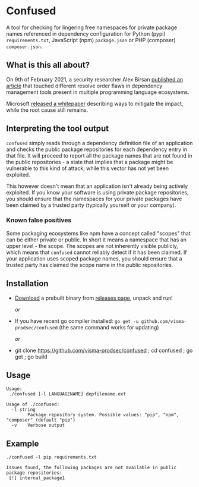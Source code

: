 # Confused

A tool for checking for lingering free namespaces for private package names referenced in dependency configuration
for Python (pypi) `requirements.txt`, JavaScript (npm) `package.json` or PHP (composer) `composer.json`.

## What is this all about?

On 9th of February 2021, a security researcher Alex Birsan [published an article](https://medium.com/@alex.birsan/dependency-confusion-4a5d60fec610)
that touched different resolve order flaws in dependency management tools present in multiple programming language ecosystems.

Microsoft [released a whitepaper](https://azure.microsoft.com/en-gb/resources/3-ways-to-mitigate-risk-using-private-package-feeds/)
describing ways to mitigate the impact, while the root cause still remains.

## Interpreting the tool output

`confused` simply reads through a dependency definition file of an application and checks the public package repositories
for each dependency entry in that file. It will proceed to report all the package names that are not found in the public
repositories - a state that implies that a package might be vulnerable to this kind of attack, while this vector has not
yet been exploited.

This however doesn't mean that an application isn't already being actively exploited. If you know your software is using
private package repositories, you should ensure that the namespaces for your private packages have been claimed by a
trusted party (typically yourself or your company).

### Known false positives

Some packaging ecosystems like npm have a concept called "scopes" that can be either private or public. In short it means
a namespace that has an upper level - the scope. The scopes are not inherently visible publicly, which means that `confused`
cannot reliably detect if it has been claimed. If your application uses scoped package names, you should ensure that a
trusted party has claimed the scope name in the public repositories.

## Installation

- [Download](https://github.com/visma-prodsec/confused/releases/latest) a prebuilt binary from [releases page](https://github.com/visma-prodsec/confused/releases/latest), unpack and run!

  _or_
- If you have recent go compiler installed: `go get -u github.com/visma-prodsec/confused` (the same command works for updating)

  _or_
- git clone https://github.com/visma-prodsec/confused ; cd confused ; go get ; go build

## Usage
```
Usage:
 ./confused [-l LANGUAGENAME] depfilename.ext

Usage of ./confused:
  -l string
        Package repository system. Possible values: "pip", "npm", "composer" (default "pip")
  -v    Verbose output

```

## Example
```
./confused -l pip requirements.txt

Issues found, the following packages are not available in public package repositories:
 [!] internal_package1
```
